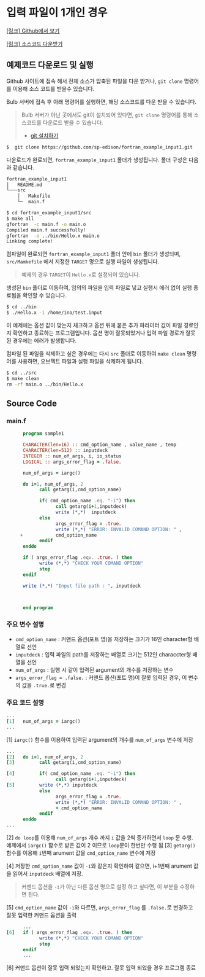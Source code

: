 

# 입력 파일이 1개인 경우
[[링크] Github에서 보기](https://github.com/sp-edison/fortran_example_input1)

[[링크] 소스코드 다운받기](https://github.com/sp-edison/fortran_example_input1/archive/master.zip)

## 예제코드 다운로드 및 실행

Github 사이트에 접속 해서 전체 소스가 압축된 파일을 다운 받거나, ```git clone``` 명령어를 이용해 소스 코드를 받을수 있습니다.

Bulb 서버에 접속 후 아래 명령어를 실행하면, 해당 소스코드를 다운 받을 수 있습니다.
> Bulb 서버가 아닌 곳에서도 git이 설치되어 있다면, ```git clone``` 명령어를 통해 소스코드를 다운로드 받을 수 있습니다.
> - [git 설치하기](https://git-scm.com/book/ko/v2/%EC%8B%9C%EC%9E%91%ED%95%98%EA%B8%B0-Git-%EC%84%A4%EC%B9%98)

```bash
$  git clone https://github.com/sp-edison/fortran_example_input1.git
```

다운로드가 완료되면, ```fortran_example_input1``` 폴더가 생성됩니다. 폴더 구성은 다음과 같습니다.
```bash
fortran_example_input1
│   README.md
└───src
    │   Makefile
    └─  main.f
```

```bash
$ cd fortran_example_input1/src
$ make all
gfortran  -c main.f -o main.o
Compiled main.f successfully!
gfortran  -o ../bin/Hello.x main.o
Linking complete!
```

컴파일이 완료되면 ```fortran_example_input1``` 폴더 안에 ```bin``` 폴더가 생성되며, ```src/Mamkefile``` 에서 지정한 ```TARGET``` 명으로 실행 파일이 생성됩니다.
> 예제의 경우 ```TARGET```이 ```Hello.x```로 설정되어 있습니다.

생성된 ```bin``` 폴더로 이동하여, 임의의 파일을 입력 파일로 넣고 실행시 에러 없이 실행 종료됨을 확인할 수 있습니다.

```bash
$ cd ../bin
$ ./Hello.x -i /home/ino/test.input
```

이 예제에는 옵션 값이 맞는지 체크하고 옵션 뒤에 붙은 추가 파라미터 값이 파일 경로인지 확인하고 종료하는 프로그램입니다. 옵션 명이 잘못되었거나 입력 파일 경로가 잘못된 경우에는 에러가 발생합니다.

컴파일 된 파일을 삭제하고 싶은 경우에는 다시 ```src``` 폴더로 이동하여 ```make clean``` 명령어를 사용하면, 오브젝트 파일과 실행 파일을 삭제하게 됩니다.
```bash
$ cd ../src
$ make clean
rm -rf main.o ../bin/Hello.x
```

## Source Code
### main.f

```fortran
      program sample1

      CHARACTER(len=16) :: cmd_option_name , value_name , temp
      CHARACTER(len=512) :: inputdeck
      INTEGER :: num_of_args, i, io_status
      LOGICAL :: args_error_flag = .false.

      num_of_args = iargc()

      do i=1, num_of_args, 2
            call getarg(i,cmd_option_name)

            if( cmd_option_name .eq. "-i") then
                  call getarg(i+1,inputdeck)
                  write (*,*)  inputdeck
            else
                  args_error_flag = .true.
                  write (*,*) "ERROR: INVALID COMAND OPTION: " ,
     +            cmd_option_name
            endif
      enddo

      if ( args_error_flag .eqv. .true. ) then
            write (*,*) "CHECK YOUR COMAND OPTION"
            stop
      endif

      write (*,*) "Input file path : ", inputdeck



      end program
```

### 주요 변수 설명
- ```cmd_option_name``` : 커맨드 옵션(포트 명)을 저장하는 크기가 16인 character형 배열로 선언
- ```inputdeck``` : 입력 파일의 path를 저장하는 배열로 크기는 512인 characcter형 배열을 선언
- ```num_of_args``` : 실행 시 같이 입력된 argument의 개수를 저장하는 변수
- ```args_error_flag = .false.``` : 커맨드 옵션(포트 명)이 잘못 입력된 경우, 이 변수의 값을 ```.true.```로 변경

### 주요 코드 설명


```fortran
...
[1]   num_of_args = iargc()
...
```
[1] ```iargc()``` 함수를 이용하여 입력된 argument의 개수를 ```num_of_args``` 변수에 저장

```fortran
...
[2]   do i=1, num_of_args, 2
[3]         call getarg(i,cmd_option_name)

[4]         if( cmd_option_name .eq. "-i") then
                  call getarg(i+1,inputdeck)
[5]         write (*,*) inputdeck
            else
                  args_error_flag = .true.
                  write (*,*) "ERROR: INVALID COMAND OPTION: " ,
                  + cmd_option_name
            endif
      enddo
...
```
[2] ```do loop```를 이용해 ```num_of_args``` 개수 까지 ```i``` 값을 2씩 증가하면서 ```loop``` 문 수행. 예제에서 ```iargc()``` 함수로 받은 값이 2 이므로 ```loop```문이 한번만 수행 됨
[3] ```getarg()``` 함수를 이용해 ```i```번째 arument 값을 ```cmd_option_name``` 변수에 저장

[4] 저장한 ```cmd_option_name``` 값이 ```-i```와 같은지 확인하여 같으면, i+1번째 arument 값을 읽어서 ```inputdeck``` 배열에 저장.
> 커맨드 옵션을 ```-i```가 아닌 다른 옵션 명으로 설정 하고 싶다면, 이 부분을 수정하면 된다.

[5] ```cmd_option_name``` 값이 ```-i```와 다르면, ```args_error_flag``` 를 ```.false.```로 변경하고 잘못 입력한 커맨드 옵션을 출력

```fortran
      ...
[6]   if ( args_error_flag .eqv. .true. ) then
            write (*,*) "CHECK YOUR COMAND OPTION"
            stop
      endif
      ...
```
[6] 커맨드 옵션이 잘못 입력 되었는지 확인하고. 잘못 입력 되었을 경우 프로그램 종료
